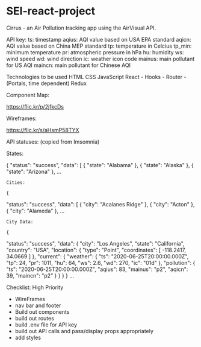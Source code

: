 # SEI-react-project
Cirrus - an Air Pollution tracking app using the AirVisual API.

API key:
ts: timestamp
aqius: AQI value based on USA EPA standard
aqicn: AQI value based on China MEP standard
tp: temperature in Celcius
tp_min: minimum temperature
pr: atmospheric pressure in hPa
hu: humidity
ws: wind speed
wd: wind direction
ic: weather icon code
mainus: main pollutant for US AQI
maincn: main pollutant for Chinese AQI

Technologies to be used
HTML
CSS
JavaScript
React
    - Hooks
    - Router
    - (Portals, time dependent)
Redux

Component Map:

https://flic.kr/p/2jfkcDs

Wireframes:

https://flic.kr/s/aHsmP58TYX

API statuses: (copied from Imsomnia)

States:

{
  "status": "success",
  "data": [
    {
      "state": "Alabama"
    },
    {
      "state": "Alaska"
    },
    {
      "state": "Arizona"
    }, ...

    Cities: 

    {
  "status": "success",
  "data": [
    {
      "city": "Acalanes Ridge"
    },
    {
      "city": "Acton"
    },
    {
      "city": "Alameda"
    }, ...

    City Data: 

    {
  "status": "success",
  "data": {
    "city": "Los Angeles",
    "state": "California",
    "country": "USA",
    "location": {
      "type": "Point",
      "coordinates": [
        -118.2417,
        34.0669
      ]
    },
    "current": {
      "weather": {
        "ts": "2020-06-25T20:00:00.000Z",
        "tp": 24,
        "pr": 1011,
        "hu": 64,
        "ws": 2.6,
        "wd": 270,
        "ic": "01d"
      },
      "pollution": {
        "ts": "2020-06-25T20:00:00.000Z",
        "aqius": 83,
        "mainus": "p2",
        "aqicn": 39,
        "maincn": "p2"
      }
    }
  }
} ...

Checklist: High Priority
- WireFrames
- nav bar and footer
- Build out components
- build out routes
- build .env file for API key
- build out API calls and pass/display props appropriately
- add styles


